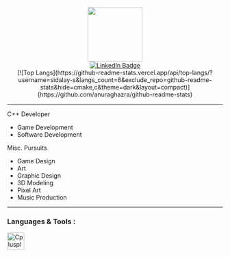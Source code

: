 <div id="header" align="center">
  <img src="https://user-images.githubusercontent.com/72498122/192174030-32444233-ac1f-4899-b27e-de741aa02c20.png" height="128" width="128"/>
</div>

<div id="badges" align="center">
  <a href="https://www.linkedin.com/in/yuki-shingaki-57684a227/">
    <img src="https://img.shields.io/badge/LinkedIn-Sid%20Shingaki-blue?logo=linkedin&logoColor=white&style=plastic&logo=appveyor" alt="LinkedIn Badge"/>
  </a>
  <!--<img src="https://komarev.com/ghpvc/?username=sidalay-s&style=flat-square&color=blue" alt=""/>-->
 </div>

<div id="cards" align="center">
[![Top Langs](https://github-readme-stats.vercel.app/api/top-langs/?username=sidalay-s&langs_count=6&exclude_repo=github-readme-stats&hide=cmake,c&theme=dark&layout=compact)](https://github.com/anuraghazra/github-readme-stats)
</div>

---
C++ Developer
  - Game Development
  - Software Development

Misc. Pursuits
  - Game Design
  - Art
  - Graphic Design
  - 3D Modeling
  - Pixel Art
  - Music Production

---
  ### Languages & Tools :
<div>
  <img src=:"https://github.com/devicons/devicon/blob/master/icons/cplusplus/cplusplus-original.svg" title="Cplusplus" alt="Cplusplus" width="40" height="40"/>&nbsp;
</div>


<!-- 
  [![Sidalay's Stats](https://github-readme-stats.vercel.app/api?username=sidalay-s&show_icons=true&theme=dark)](https://github.com/anuraghazra/github-readme-stats)
 -->

<!--
**sidalay-s/sidalay-s** is a ✨ _special_ ✨ repository because its `README.md` (this file) appears on your GitHub profile.

Here are some ideas to get you started:

- 🔭 I’m currently working on ...
- 🌱 I’m currently learning ...
- 👯 I’m looking to collaborate on ...
- 🤔 I’m looking for help with ...
- 💬 Ask me about ...
- 📫 How to reach me: ...
- 😄 Pronouns: ...
- ⚡ Fun fact: ...
-->
